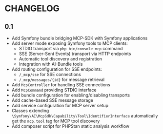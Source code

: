 CHANGELOG
=========

0.1
---

 * Add Symfony bundle bridging MCP-SDK with Symfony applications
 * Add server mode exposing Symfony tools to MCP clients:
   - STDIO transport via `php bin/console mcp` command
   - SSE (Server-Sent Events) transport via HTTP endpoints
   - Automatic tool discovery and registration
   - Integration with AI-Bundle tools
 * Add routing configuration for SSE endpoints:
   - `/_mcp/sse` for SSE connections
   - `/_mcp/messages/{id}` for message retrieval
 * Add `McpController` for handling SSE connections
 * Add `McpCommand` providing STDIO interface
 * Add bundle configuration for enabling/disabling transports
 * Add cache-based SSE message storage
 * Add service configuration for MCP server setup
 * Classes extending `\Symfony\AI\McpSdk\Capability\Tool\IdentifierInterface` automatically
   get the `mcp.tool` tag for MCP tool discovery
 * Add composer script for PHPStan static analysis workflow
